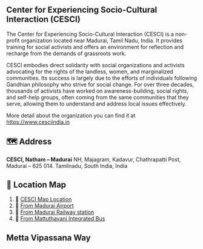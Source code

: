 

## Center for Experiencing Socio-Cultural Interaction (CESCI)

The Center for Experiencing Socio-Cultural Interaction (CESCI) is a non-profit organization located near Madurai, Tamil Nadu, India. It provides training for social activists and offers an environment for reflection and recharge from the demands of grassroots work.

CESCI embodies direct solidarity with social organizations and activists advocating for the rights of the landless, women, and marginalized communities. Its success is largely due to the efforts of individuals following Gandhian philosophy who strive for social change. For over three decades, thousands of activists have worked on awareness-building, social rights, and self-help groups, often coming from the same communities that they serve, allowing them to understand and address local issues effectively.

More detail about the organization you can find it at https://www.cesciindia.in


## :world_map: Address

**CESCI, Natham – Madurai**
NH, Majagram, Kadavur,
Chathrapatti Post,
Madurai – 625 014.
Tamilnadu, South India, India

## :round_pushpin: Location Map

1. :round_pushpin: [CESCI Map Location](https://maps.app.goo.gl/JzuHuRKgw8qGadtq8)
2. :round_pushpin: [From Madurai Airport ](https://maps.app.goo.gl/evG29MCAfL7pY4ba7)
3. :round_pushpin: [From Madurai Railway station](https://maps.app.goo.gl/SJqsKdRodZeepG7B6)
4. :round_pushpin: [From Mattuthavani Integrated Bus](https://maps.app.goo.gl/xqwikaQf6CNk7HDW7)

## Metta Vipassana Way
